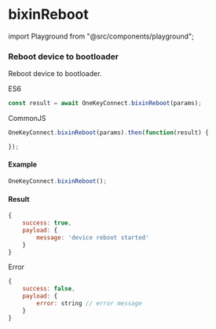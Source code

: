 # bixinReboot

import Playground from "@src/components/playground";

### Reboot device to bootloader

Reboot device to bootloader.

ES6

```javascript
const result = await OneKeyConnect.bixinReboot(params);
```

CommonJS

```javascript
OneKeyConnect.bixinReboot(params).then(function(result) {

});
```

#### Example

```javascript
OneKeyConnect.bixinReboot();
```

#### Result

```javascript
{
    success: true,
    payload: {
        message: 'device reboot started'
    }
}
```

Error

```javascript
{
    success: false,
    payload: {
        error: string // error message
    }
}
```
